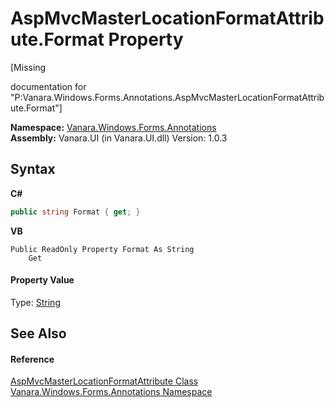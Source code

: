 # AspMvcMasterLocationFormatAttribute.Format Property 
 

\[Missing <summary> documentation for "P:Vanara.Windows.Forms.Annotations.AspMvcMasterLocationFormatAttribute.Format"\]

**Namespace:**&nbsp;<a href="600255aa-5477-7018-00f3-14fce5adebc9">Vanara.Windows.Forms.Annotations</a><br />**Assembly:**&nbsp;Vanara.UI (in Vanara.UI.dll) Version: 1.0.3

## Syntax

**C#**<br />
``` C#
public string Format { get; }
```

**VB**<br />
``` VB
Public ReadOnly Property Format As String
	Get
```


#### Property Value
Type: <a href="http://msdn2.microsoft.com/en-us/library/s1wwdcbf" target="_blank">String</a>

## See Also


#### Reference
<a href="3208c217-bfcc-2aa7-f048-5d80d941cdbd">AspMvcMasterLocationFormatAttribute Class</a><br /><a href="600255aa-5477-7018-00f3-14fce5adebc9">Vanara.Windows.Forms.Annotations Namespace</a><br />